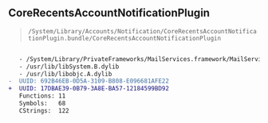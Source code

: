 ## CoreRecentsAccountNotificationPlugin

> `/System/Library/Accounts/Notification/CoreRecentsAccountNotificationPlugin.bundle/CoreRecentsAccountNotificationPlugin`

```diff

   - /System/Library/PrivateFrameworks/MailServices.framework/MailServices
   - /usr/lib/libSystem.B.dylib
   - /usr/lib/libobjc.A.dylib
-  UUID: 692B46EB-0D5A-3109-B808-E096681AFE22
+  UUID: 17DBAE39-0B79-3A8E-BA57-12184599BD92
   Functions: 11
   Symbols:   68
   CStrings:  122

```
